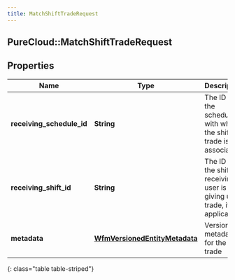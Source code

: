 ```yaml
---
title: MatchShiftTradeRequest
---
```

## PureCloud::MatchShiftTradeRequest

## Properties

|Name | Type | Description | Notes|
|------------ | ------------- | ------------- | -------------|
| **receiving_schedule_id** | **String** | The ID of the schedule with which the shift trade is associated | |
| **receiving_shift_id** | **String** | The ID of the shift the receiving user is giving up in trade, if applicable | [optional] |
| **metadata** | [**WfmVersionedEntityMetadata**](WfmVersionedEntityMetadata.html) | Version metadata for the shift trade | |
{: class="table table-striped"}


